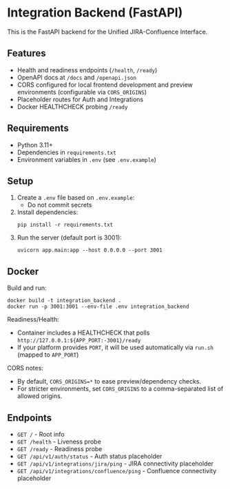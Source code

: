 # Integration Backend (FastAPI)

This is the FastAPI backend for the Unified JIRA-Confluence Interface.

## Features
- Health and readiness endpoints (`/health`, `/ready`)
- OpenAPI docs at `/docs` and `/openapi.json`
- CORS configured for local frontend development and preview environments (configurable via `CORS_ORIGINS`)
- Placeholder routes for Auth and Integrations
- Docker HEALTHCHECK probing `/ready`

## Requirements
- Python 3.11+
- Dependencies in `requirements.txt`
- Environment variables in `.env` (see `.env.example`)

## Setup

1. Create a `.env` file based on `.env.example`:
   - Do not commit secrets
2. Install dependencies:
   ```
   pip install -r requirements.txt
   ```
3. Run the server (default port is 3001):
   ```
   uvicorn app.main:app --host 0.0.0.0 --port 3001
   ```

## Docker
Build and run:
```
docker build -t integration_backend .
docker run -p 3001:3001 --env-file .env integration_backend
```

Readiness/Health:
- Container includes a HEALTHCHECK that polls `http://127.0.0.1:${APP_PORT:-3001}/ready`
- If your platform provides `PORT`, it will be used automatically via `run.sh` (mapped to `APP_PORT`)

CORS notes:
- By default, `CORS_ORIGINS=*` to ease preview/dependency checks.
- For stricter environments, set `CORS_ORIGINS` to a comma-separated list of allowed origins.

## Endpoints
- `GET /` - Root info
- `GET /health` - Liveness probe
- `GET /ready` - Readiness probe
- `GET /api/v1/auth/status` - Auth status placeholder
- `GET /api/v1/integrations/jira/ping` - JIRA connectivity placeholder
- `GET /api/v1/integrations/confluence/ping` - Confluence connectivity placeholder
